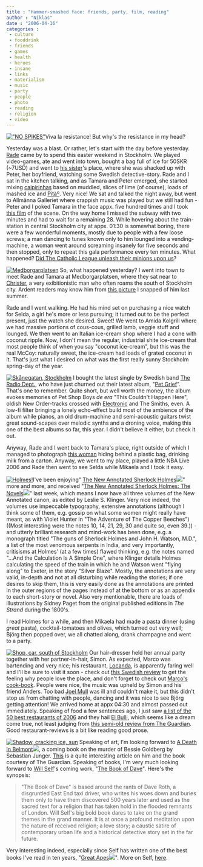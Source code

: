 ```yaml
---
title : "Hammer-smashed face: friends, party, film, reading"
author : "Niklas"
date : "2006-04-16"
categories : 
 - culture
 - fooddrink
 - friends
 - games
 - health
 - heroes
 - insane
 - links
 - materialism
 - music
 - party
 - people
 - photo
 - reading
 - religion
 - video
---
```


[!["NO SPIKES"](http://static.flickr.com/48/128989089_f9e9169b45_m.jpg)](https://niklasblog.com/wp-content/plugins/falbum/wp/album.php?show=recent&photo=128989089)Viva la resistance! But why's the resistance in my head?

Yesterday was a blast. Or rather, let's start with the day before yesterday. [Rade](http://static.flickr.com/23/30065939_703b8b000b.jpg "Radivoje!") came by to spend this easter weekend in Stockholm. We played video-games, ate and went into town, bought a bag full of ice for 50SKR (~7USD) and went to [his sister](http://static.flickr.com/8/8526413_50bec34875.jpg "Little prase!")'s place, where she was shacked up with Peter, her boyfriend, watching some Swedish detective-story. Rade and I sat in the kitchen talking, and as Tamara and Peter emerged, she started mixing [caipirinhas](http://www.maria-brazil.org/newimages/caipirinha.jpg "Caipirinha.") based on muddled, slices of lime (of course), loads of mashed ice and [Pitàº](http://www.pitu.com). Very nice! We sat and talked the night away, but went to Allmänna Galleriet where crappish music was played but we still had fun - Peter and I poked Tamara in the face appx. five hundred times and I took [this film](http://www.vimeo.com/clip=63639) of the scene. On the way home I missed the subway with two minutes and had to wait for a remaining 28. While hovering about the train-station in central Stockholm city at appx. 01:30 is somewhat boring, there were a few wonderful moments, mostly due to people with a few loose screws; a man dancing to tunes known only to him lounged into a vending-machine, a woman went around screaming insanely for five seconds and then stopped, only to repeat this gala performance every ten minutes. What happened? [Did The Catholic League unleash their minions upon us](http://www.boingboing.net/2006/04/14/catholic_league_sout.html)?

[![Medborgarplatsen](http://static.flickr.com/56/128988885_47aa4d9337_m.jpg)](https://niklasblog.com/wp-content/plugins/falbum/wp/album.php?show=recent&photo=128988885) So, what happened yesterday? I went into town to meet Rade and Tamara at Medborgarplatsen, where they sat near to [Christer](http://static.flickr.com/48/128988421_ff3d34759b.jpg "Christer, a seemingly nice, very exibitionistic man."), a very exibitionistic man who often roams the south of Stockholm city. Ardent readers may know him from [this picture](http://static.flickr.com/21/24309845_083eed7a82.jpg "Crissy.") I snapped of him last summer.

Rade and I went walking. He had his mind set on purchasing a nice watch for Selda, a girl he's more or less pursuing; it turned out to be the perfect present, just the watch she desired. Sweet! We went to Amida Kolgrill where we had massive portions of cous-cous, grilled lamb, veggie stuff and lounged. We then went to an Italian ice-cream shop where I had a cone with coconut ripple. Now, I don't mean the regular, industrial shite ice-cream that most people think of when you say "coconut ice-cream", but this was the real McCoy: naturally sweet, the ice-cream had loads of grated coconut in it. That's just what I desired on what was the first really sunny Stockholm spring-day of the year.

[![Skånegatan, Stockholm](http://static.flickr.com/46/128988631_7fc6cd1dda_m.jpg)](https://niklasblog.com/wp-content/plugins/falbum/wp/album.php?show=recent&photo=128988631) I bought the latest single by Swedish band [The Radio Dept.](http://www.labrador.se/artists/radiodept.php3), who have just churned out their latest album, "[Pet Grief](http://www.labrador.se/releases/radiodept.php3)". That's one to remember. Quite short, but well worth the money, the album evokes memories of Pet Shop Boys _de era_ "This Couldn't Happen Here", oldish New Order-tracks crossed with [Electronic](http://www.allmusic.com/cg/amg.dll?p=amg&sql=11:ywapqj1bojfa) and The Smiths, even. A low-fi filter bringing a lonely echo-effect build most of the ambience of the album while pianos, an old drum-machine and semi-acoustic guitars twist great sound-scapes over melodic synths and a droning voice, making this one of the best albums so far, this year. I didn't believe it either, but check it out.

Anyway, Rade and I went back to Tamara's place, right outside of which I managed to photograph [this woman](http://static.flickr.com/1/128989363_254d9ec563.jpg "Ueeeeek! Don't take my soul away, don't!") hiding behind a plastic bag, drinking milk from a carton. Anyway, we went to my place, played a little NBA Live 2006 and Rade then went to see Selda while Mikaela and I took it easy.

[![Holmes!](http://www.annotatedsherlockholmes.com/images/dog.jpg)](http://www.annotatedsherlockholmes.com)I've been enjoying" [The New Annotated Sherlock Holmes](http://www.amazon.com/exec/obidos/redirect?link_code=ur2&tag=niklasblog-20&camp=1789&creative=9325&path=http%3A%2F%2Fwww.amazon.com%2Fgp%2Fproduct%2F0393059162)![](http://www.assoc-amazon.com/e/ir?t=niklasblog-20&l=ur2&o=1)" more and more, and received "[The New Annotated Sherlock Holmes: The Novels](http://www.amazon.com/exec/obidos/redirect?link_code=ur2&tag=niklasblog-20&camp=1789&creative=9325&path=http%3A%2F%2Fwww.amazon.com%2Fgp%2Fproduct%2F039305800X)![](http://www.assoc-amazon.com/e/ir?t=niklasblog-20&l=ur2&o=1)" last week, which means I now have all three volumes of the New Annotated canon, as edited by Leslie S. Klinger. Very nice indeed, the volumes use impeccable typography, extensive annotations (although I think some of them, e.g. gossip on what some women might really have meant, as with Violet Hunter in "The Adventure of The Copper Beeches") ((Most interesting were the notes 10, 14, 21, 29, 30 and quite so, even 39.)) - and utterly brilliant research and mind-work has been done, e.g. a monograph titled "The guns of Sherlock Holmes and John H. Watson, M.D.", a list of the most venomous serpents in India, and very importantly, critisisms at Holmes' (at a few times) flawed thinking, e.g. the notes named "...And the Calculation Is A Simple One", where Klinger details Holmes calculating the speed of the train in which he and Watson went "flying along" to Exeter, in the story "Silver Blaze". Mostly, the annotations are very valid, in-depth and not at all disturbing while reading the stories; if one desires to skip them, this is very easily done as the annotations are printed in the outer regions of the pages instead of at the bottom or as an appendix to each short-story or novel. Also very mentionable, there are loads of illustrations by Sidney Paget from the original published editions in _The Strand_ during the 1800's.

I read Holmes for a while, and then Mikaela had made a pasta dinner (using _great_ pasta), cocktail-tomatoes and olives, which turned out very well; Björg then popped over, we all chatted along, drank champagne and went to a party.

[![Shop, car, south of Stockholm](http://static.flickr.com/51/128988732_814da5de46_m.jpg)](https://niklasblog.com/wp-content/plugins/falbum/wp/album.php?show=recent&photo=128988732) Our hair-dresser held her annual party together with her partner-in-hair, Simon. As expected, Marco was bartending and very nice; his restaurant, [Locanda](http://www.locanda.se), is apparently faring well and I'll be sure to visit it soon - check out [this Swedish review](http://www.nojesguiden.se/krog/article.asp?aID=12131) to get the feeling why people love the place, and don't forget to check out [Marco's cook-book](http://www.prispallen.se/article_detail.asp?id=9153424689&idtype=ISBN&). People were nice, the music was upheld by Simon and his friend Anders. Too bad [Joel Mull](http://www.discogs.com/artist/Joel+Mull) was ill and couldn't make it, but this didn't stop us from chatting with people, dancing and it was nice to see Björg getting attention! We arrived home at appx 04:30 and almost passed out immediately. Speaking of food a few sentences ago, I just saw [a list of the 50 best restaurants of 2006](http://www.theworlds50best.com/bestlist.aspx) and they hail [El Bulli](http://www.elbulli.com/main.php?url=/prensa), which seems like a dream come true, not least judging from [this semi-old review from The Guardian](http://travel.guardian.co.uk/activities/food/story/0,7447,819330,00.html). Good restaurant-reviews is a bit like reading good prose.


[![Shadow, cracking ice, sun](http://static.flickr.com/47/128989258_53fab6b563_m.jpg)](https://niklasblog.com/wp-content/plugins/falbum/wp/album.php?show=recent&photo=128989258) Speaking of art, I'm looking forward to [A Death In Belmont](http://www.amazon.com/exec/obidos/redirect?link_code=ur2&tag=niklasblog-20&camp=1789&creative=9325&path=http%3A%2F%2Fwww.amazon.com%2Fgp%2Fproduct%2F0393059804)![](http://www.assoc-amazon.com/e/ir?t=niklasblog-20&l=ur2&o=1), a coming book on the murder of Bessie Goldberg by Sebastian Junger. [This](http://observer.guardian.co.uk/7days/story/0,,1754756,00.html) is a quite interesting article on him and the book courtesy of The Guardian. Speaking of books, I'm very much looking forward to [Will Self](http://www.willself.org.uk/index.php)'s coming work, "[The Book of Dave](http://www.play.com/play247.asp?pa=cart&page=title&r=BOOK&title=846700)". Here's the synopsis:

> "The Book of Dave" is based around the rants of Dave Roth, a disgruntled East End taxi driver, who writes his woes down and buries them only to have them discovered 500 years later and used as the sacred text for a religion that has taken hold in the flooded remnants of London. Will Self's big bold book dares to take on the grand themes in the grand manner. It is at once a profound meditation upon the nature of received religion; a love story; a caustic satire of contemporary urban life and a historical detective story set in the far future.

Very interesting indeed, especially since Self has written one of the best books I've read in ten years, "[Great Apes](http://www.amazon.com/exec/obidos/redirect?link_code=ur2&tag=niklasblog-20&camp=1789&creative=9325&path=http%3A%2F%2Fwww.amazon.com%2Fgp%2Fproduct%2F0802135765)![](http://www.assoc-amazon.com/e/ir?t=niklasblog-20&l=ur2&o=1)". More on Self, [here](http://www.spikemagazine.com/0597self.php).
